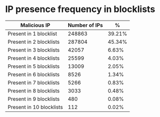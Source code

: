 # IP presence frequency in blocklists
| Malicious IP | Number of IPs | % |
|----|----|----|
| Present in 1 blocklist | 248863 | 39.21% |
| Present in 2 blocklists | 287804 | 45.34% |
| Present in 3 blocklists | 42057 | 6.63% |
| Present in 4 blocklists | 25599 | 4.03% |
| Present in 5 blocklists | 13009 | 2.05% |
| Present in 6 blocklists | 8526 | 1.34% |
| Present in 7 blocklists | 5266 | 0.83% |
| Present in 8 blocklists | 3033 | 0.48% |
| Present in 9 blocklists | 480 | 0.08% |
| Present in 10 blocklists | 112 | 0.02% |
